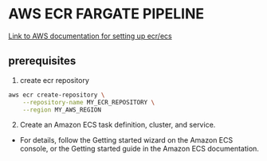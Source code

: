 # AWS ECR FARGATE PIPELINE

[Link to AWS documentation for setting up ecr/ecs](https://docs.github.com/en/actions/deployment/deploying-to-your-cloud-provider/deploying-to-amazon-elastic-container-service )

## prerequisites
1. create ecr repository

```bash
aws ecr create-repository \
    --repository-name MY_ECR_REPOSITORY \
    --region MY_AWS_REGION
```

2. Create an Amazon ECS task definition, cluster, and service.

- For details, follow the Getting started wizard on the Amazon ECS console, or the Getting started guide in the Amazon ECS documentation.